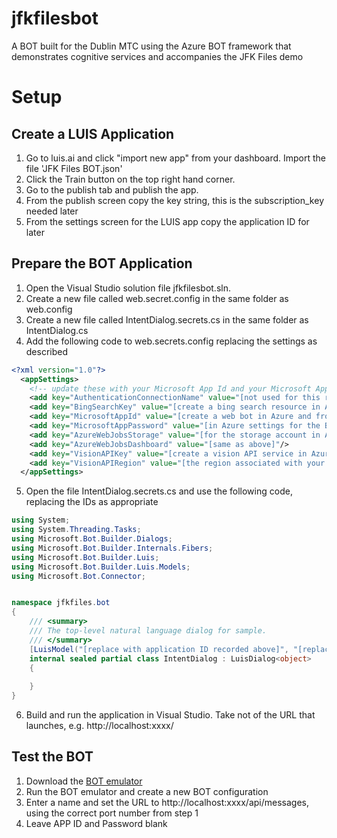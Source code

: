 ﻿# jfkfilesbot
A BOT built for the Dublin MTC using the Azure BOT framework that demonstrates cognitive services and accompanies the JFK Files demo

# Setup

## Create a LUIS Application

1. Go to luis.ai and click "import new app" from your dashboard. Import the file 'JFK Files BOT.json'
2. Click the Train button on the top right hand corner.
3. Go to the publish tab and publish the app.
4. From the publish screen copy the key string, this is the subscription_key needed later
5. From the settings screen for the LUIS app copy the application ID for later

## Prepare the BOT Application

1. Open the Visual Studio solution file jfkfilesbot.sln.
2. Create a new file called web.secret.config in the same folder as web.config
3. Create a new file called IntentDialog.secrets.cs in the same folder as IntentDialog.cs
4. Add the following code to web.secrets.config replacing the settings as described
```xml
<?xml version="1.0"?>
  <appSettings>
    <!-- update these with your Microsoft App Id and your Microsoft App Password from Azure bot settings-->
    <add key="AuthenticationConnectionName" value="[not used for this release]"/>
    <add key="BingSearchKey" value="[create a bing search resource in Azure and get the key from the keys section, make sure the pricing tier include web search]"/>
    <add key="MicrosoftAppId" value="[create a web bot in Azure and from settings select the App ID]"/>
    <add key="MicrosoftAppPassword" value="[in Azure settings for the BOT resource beside the App ID, from last setting, click the manage link and generate a new password]"/>
    <add key="AzureWebJobsStorage" value="[for the storage account in Azure created with the BOT enter the connection string from the access keys section]"/>
    <add key="AzureWebJobsDashboard" value="[same as above]"/>
	<add key="VisionAPIKey" value="[create a vision API service in Azure and grab the key]"/>
    <add key="VisionAPIRegion" value="[the region associated with your Vision service e.g. northeurope]"/>
  </appSettings>
```
5. Open the file IntentDialog.secrets.cs and use the following code, replacing the IDs as appropriate
```c#
using System;
using System.Threading.Tasks;
using Microsoft.Bot.Builder.Dialogs;
using Microsoft.Bot.Builder.Internals.Fibers;
using Microsoft.Bot.Builder.Luis;
using Microsoft.Bot.Builder.Luis.Models;
using Microsoft.Bot.Connector;


namespace jfkfiles.bot
{
    /// <summary>
    /// The top-level natural language dialog for sample.
    /// </summary>
    [LuisModel("[replace with application ID recorded above]", "[replace with the subscription iID recorded above]")]
    internal sealed partial class IntentDialog : LuisDialog<object>
    {
      
    }
}
```
6. Build and run the application in Visual Studio. Take not of the URL that launches, e.g. http://localhost:xxxx/

## Test the BOT
1. Download the [BOT emulator](https://docs.microsoft.com/en-gb/azure/bot-service/bot-service-debug-emulator?view=azure-bot-service-3.0)
2. Run the BOT emulator and create a new BOT configuration
3. Enter a name and set the URL to http://localhost:xxxx/api/messages, using the correct port number from step 1
4. Leave APP ID and Password blank 
